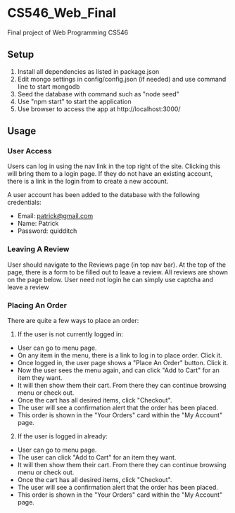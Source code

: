 # CS546_Web_Final
Final project of Web Programming CS546


## Setup
1. Install all dependencies as listed in package.json
2. Edit mongo settings in config/config.json (if needed) and use command line to start mongodb
3. Seed the database with command such as "node seed"
4. Use "npm start" to start the application
5. Use browser to access the app at http://localhost:3000/

## Usage

### User Access
Users can log in using the nav link in the top right of the site. Clicking this will bring them to a login page. If they do not have an existing account, there is a link in the login from to create a new account. 

A user account has been added to the database with the following credentials:
  * Email: patrick@gmail.com
  * Name: Patrick
  * Password: quidditch
  
### Leaving A Review
User should navigate to the Reviews page (in top nav bar). At the top of the page, there is a form to be filled out to leave a review. All reviews are shown on the page below.
User need not login he can simply use captcha and leave a review

### Placing An Order
There are quite a few ways to place an order:
1. If the user is not currently logged in:
  * User can go to menu page.
  * On any item in the menu, there is a link to log in to place order. Click it.
  * Once logged in, the user page shows a "Place An Order" button. Click it.
  * Now the user sees the menu again, and can click "Add to Cart" for an item they want.
  * It will then show them their cart. From there they can continue browsing menu or check out.
  * Once the cart has all desired items, click "Checkout". 
  * The user will see a confirmation alert that the order has been placed.
  * This order is shown in the "Your Orders" card within the "My Account" page.
  
2. If the user is logged in already:
  * User can go to menu page.
  * The user can click "Add to Cart" for an item they want.
  * It will then show them their cart. From there they can continue browsing menu or check out.
  * Once the cart has all desired items, click "Checkout". 
  * The user will see a confirmation alert that the order has been placed.
  * This order is shown in the "Your Orders" card within the "My Account" page.



